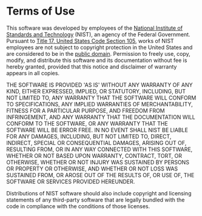 # Terms of Use

This software was developed by employees of the 
[National Institute of Standards and Technology][_nist]
(NIST), an agency of the Federal Government. Pursuant to
[Title 17, United States Code Section 105][_copy], works of NIST employees are
not subject to copyright protection in the United States and are considered to
be in the [public domain][_pubd]. Permission to freely use, copy, modify, and distribute
this software and its documentation without fee is hereby granted, provided that
this notice and disclaimer of warranty appears in all copies.

THE SOFTWARE IS PROVIDED 'AS IS' WITHOUT ANY WARRANTY OF ANY KIND, EITHER
EXPRESSED, IMPLIED, OR STATUTORY, INCLUDING, BUT NOT LIMITED TO, ANY WARRANTY
THAT THE SOFTWARE WILL CONFORM TO SPECIFICATIONS, ANY IMPLIED WARRANTIES OF 
MERCHANTABILITY, FITNESS FOR A PARTICULAR PURPOSE, AND FREEDOM FROM INFRINGEMENT,
AND ANY WARRANTY THAT THE DOCUMENTATION WILL CONFORM TO THE SOFTWARE, OR ANY
WARRANTY THAT THE SOFTWARE WILL BE ERROR FREE. IN NO EVENT SHALL NIST BE LIABLE
FOR ANY DAMAGES, INCLUDING, BUT NOT LIMITED TO, DIRECT, INDIRECT, SPECIAL OR
CONSEQUENTIAL DAMAGES, ARISING OUT OF, RESULTING FROM, OR IN ANY WAY CONNECTED
WITH THIS SOFTWARE, WHETHER OR NOT BASED UPON WARRANTY, CONTRACT, TORT, OR
OTHERWISE, WHETHER OR NOT INJURY WAS SUSTAINED BY PERSONS OR PROPERTY OR
OTHERWISE, AND WHETHER OR NOT LOSS WAS SUSTAINED FROM, OR AROSE OUT OF THE
RESULTS OF, OR USE OF, THE SOFTWARE OR SERVICES PROVIDED HEREUNDER.

Distributions of NIST software should also include copyright and licensing
statements of any third-party software that are legally bundled with the code
in compliance with the conditions of those licenses.

[_copy]: https://www.copyright.gov/title17/92chap1.html#105
[_nist]: https://www.nist.gov
[_pubd]: https://www.copyright.gov/help/faq-definitions.html#public_domain